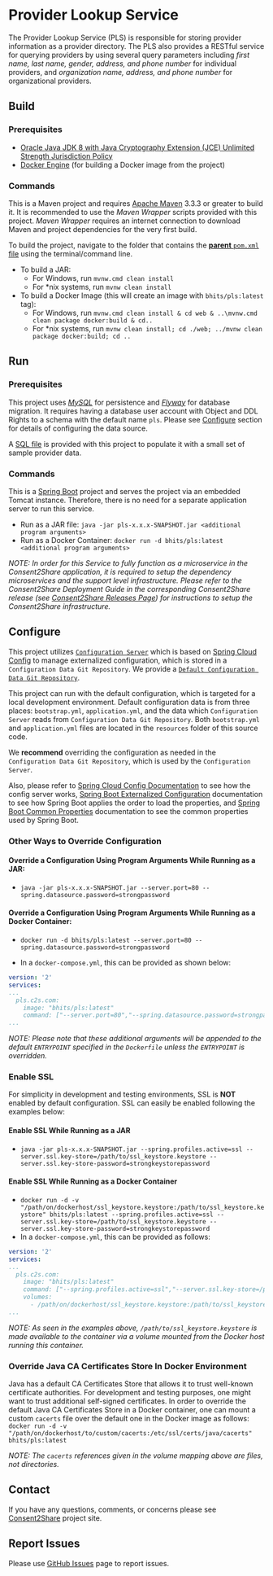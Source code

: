 # Provider Lookup Service

The Provider Lookup Service (PLS) is responsible for storing provider information as a provider directory. The PLS also provides a RESTful service for querying providers by using several query parameters including *first name, last name, gender, address, and phone number* for individual providers, and *organization name, address, and phone number* for organizational providers.


## Build

### Prerequisites

+ [Oracle Java JDK 8 with Java Cryptography Extension (JCE) Unlimited Strength Jurisdiction Policy](http://www.oracle.com/technetwork/java/javase/downloads/index.html)
+ [Docker Engine](https://docs.docker.com/engine/installation/) (for building a Docker image from the project)

### Commands

This is a Maven project and requires [Apache Maven](https://maven.apache.org/) 3.3.3 or greater to build it. It is recommended to use the *Maven Wrapper* scripts provided with this project. *Maven Wrapper* requires an internet connection to download Maven and project dependencies for the very first build.

To build the project, navigate to the folder that contains the [**parent** `pom.xml` file](pls/pom.xml) using the terminal/command line.

+ To build a JAR:
    + For Windows, run `mvnw.cmd clean install`
    + For *nix systems, run `mvnw clean install`
+ To build a Docker Image (this will create an image with `bhits/pls:latest` tag):
    + For Windows, run `mvnw.cmd clean install & cd web & ..\mvnw.cmd clean package docker:build & cd..`
    + For *nix systems, run `mvnw clean install; cd ./web; ../mvnw clean package docker:build; cd ..`

## Run

### Prerequisites

This project uses *[MySQL](https://www.mysql.com/)* for persistence and *[Flyway](https://flywaydb.org/)* for database migration. It requires having a database user account with Object and DDL Rights to a schema with the default name `pls`. Please see [Configure](#configure) section for details of configuring the data source. 

A [SQL file](https://github.com/bhits/pls/blob/master/pls-db-sample/pls_db_sample.sql) is provided with this project to populate it with a small set of sample provider data.

### Commands

This is a [Spring Boot](https://projects.spring.io/spring-boot/) project and serves the project via an embedded Tomcat instance. Therefore, there is no need for a separate application server to run this service.
+ Run as a JAR file: `java -jar pls-x.x.x-SNAPSHOT.jar <additional program arguments>`
+ Run as a Docker Container: `docker run -d bhits/pls:latest <additional program arguments>`

*NOTE: In order for this Service to fully function as a microservice in the Consent2Share application, it is required to setup the dependency microservices and the support level infrastructure. Please refer to the Consent2Share Deployment Guide in the corresponding Consent2Share release (see [Consent2Share Releases Page](https://github.com/bhits/consent2share/releases)) for instructions to setup the Consent2Share infrastructure.*


## Configure

This project utilizes [`Configuration Server`](https://github.com/bhits/config-server) which is based on [Spring Cloud Config](https://github.com/spring-cloud/spring-cloud-config) to manage externalized configuration, which is stored in a `Configuration Data Git Repository`. We provide a [`Default Configuration Data Git Repository`]( https://github.com/bhits/c2s-config-data).

This project can run with the default configuration, which is targeted for a local development environment. Default configuration data is from three places: `bootstrap.yml`, `application.yml`, and the data which `Configuration Server` reads from `Configuration Data Git Repository`. Both `bootstrap.yml` and `application.yml` files are located in the `resources` folder of this source code.

We **recommend** overriding the configuration as needed in the `Configuration Data Git Repository`, which is used by the `Configuration Server`.

Also, please refer to [Spring Cloud Config Documentation](https://cloud.spring.io/spring-cloud-config/spring-cloud-config.html) to see how the config server works, [Spring Boot Externalized Configuration](http://docs.spring.io/spring-boot/docs/current/reference/html/boot-features-external-config.html) documentation to see how Spring Boot applies the order to load the properties, and [Spring Boot Common Properties](http://docs.spring.io/spring-boot/docs/current/reference/html/common-application-properties.html) documentation to see the common properties used by Spring Boot.

### Other Ways to Override Configuration

#### Override a Configuration Using Program Arguments While Running as a JAR:

+ `java -jar pls-x.x.x-SNAPSHOT.jar --server.port=80 --spring.datasource.password=strongpassword`

#### Override a Configuration Using Program Arguments While Running as a Docker Container:

+ `docker run -d bhits/pls:latest --server.port=80 --spring.datasource.password=strongpassword`

+ In a `docker-compose.yml`, this can be provided as shown below:
```yml
version: '2'
services:
...
  pls.c2s.com:
    image: "bhits/pls:latest"
    command: ["--server.port=80","--spring.datasource.password=strongpassword"]
...
```
*NOTE: Please note that these additional arguments will be appended to the default `ENTRYPOINT` specified in the `Dockerfile` unless the `ENTRYPOINT` is overridden.*

### Enable SSL

For simplicity in development and testing environments, SSL is **NOT** enabled by default configuration. SSL can easily be enabled following the examples below:

#### Enable SSL While Running as a JAR

+ `java -jar pls-x.x.x-SNAPSHOT.jar --spring.profiles.active=ssl --server.ssl.key-store=/path/to/ssl_keystore.keystore --server.ssl.key-store-password=strongkeystorepassword`

#### Enable SSL While Running as a Docker Container

+ `docker run -d -v "/path/on/dockerhost/ssl_keystore.keystore:/path/to/ssl_keystore.keystore" bhits/pls:latest --spring.profiles.active=ssl --server.ssl.key-store=/path/to/ssl_keystore.keystore --server.ssl.key-store-password=strongkeystorepassword`
+ In a `docker-compose.yml`, this can be provided as follows:
```yml
version: '2'
services:
...
  pls.c2s.com:
    image: "bhits/pls:latest"
    command: ["--spring.profiles.active=ssl","--server.ssl.key-store=/path/to/ssl_keystore.keystore", "--server.ssl.key-store-password=strongkeystorepassword"]
    volumes:
      - /path/on/dockerhost/ssl_keystore.keystore:/path/to/ssl_keystore.keystore
...
```

*NOTE: As seen in the examples above, `/path/to/ssl_keystore.keystore` is made available to the container via a volume mounted from the Docker host running this container.*

### Override Java CA Certificates Store In Docker Environment

Java has a default CA Certificates Store that allows it to trust well-known certificate authorities. For development and testing purposes, one might want to trust additional self-signed certificates. In order to override the default Java CA Certificates Store in a Docker container, one can mount a custom `cacerts` file over the default one in the Docker image as follows: `docker run -d -v "/path/on/dockerhost/to/custom/cacerts:/etc/ssl/certs/java/cacerts" bhits/pls:latest`

*NOTE: The `cacerts` references given in the volume mapping above are files, not directories.*

[//]: # (## Project Documentation)
[//]: # (## Contribute)

## Contact

If you have any questions, comments, or concerns please see [Consent2Share](https://bhits.github.io/consent2share/) project site.

## Report Issues

Please use [GitHub Issues](https://github.com/bhits/pls/issues) page to report issues.

[//]: # (License)
